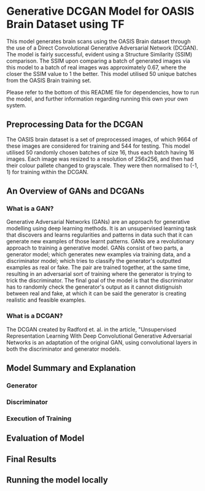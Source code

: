 # Generative DCGAN Model for OASIS Brain Dataset using TF
This model generates brain scans using the OASIS Brain dataset through the use of a Direct Convolutional Generative Adversarial Network (DCGAN). The model is fairly successful, evident using a Structure Similarity (SSIM) comparison. The SSIM upon comparing a batch of generated images via this model to a batch of real images was approximately 0.67, where the closer the SSIM value to 1 the better. This model utilised 50 unique batches from the OASIS Brain training set. 

Please refer to the bottom of this README file for dependencies, how to run the model, and further information regarding running this own your own system.

## Preprocessing Data for the DCGAN
The OASIS brain dataset is a set of preprocessed images, of which 9664 of these images are considered for training and 544 for testing. This model utilised 50 randomly chosen batches of size 16, thus each batch having 16 images. Each image was resized to a resolution of 256x256, and then had their colour pallete changed to grayscale. They were then normalised to (-1, 1) for training within the DCGAN.

## An Overview of GANs and DCGANs

### What is a GAN?
Generative Adversarial Networks (GANs) are an approach for generative modelling using deep learning methods. It is an unsupervised learning task that discovers and learns regularities and patterns in data such that it can generate new examples of those learnt patterns. GANs are a revolutionary approach to training a generative model. GANs consist of two parts, a generator model; which generates new examples via training data, and a discriminator model; which tries to classify the generator's outputted examples as real or fake. The pair are trained together, at the same time, resulting in an adversarial sort of training where the generator is trying to trick the discriminator. The final goal of the model is that the discriminator has to randomly check the generator's output as it cannot distignuish between real and fake, at which it can be said the generator is creating realistic and feasible examples.

### What is a DCGAN?
The DCGAN created by Radford et. al. in the article, "Unsupervised Representation Learning With Deep Convolutional Generative Adversarial Networks is an adaptation of the original GAN, using convolutional layers in both the discriminator and generator models.

## Model Summary and Explanation

### Generator

### Discriminator

### Execution of Training

## Evaluation of Model

## Final Results

## Running the model locally
